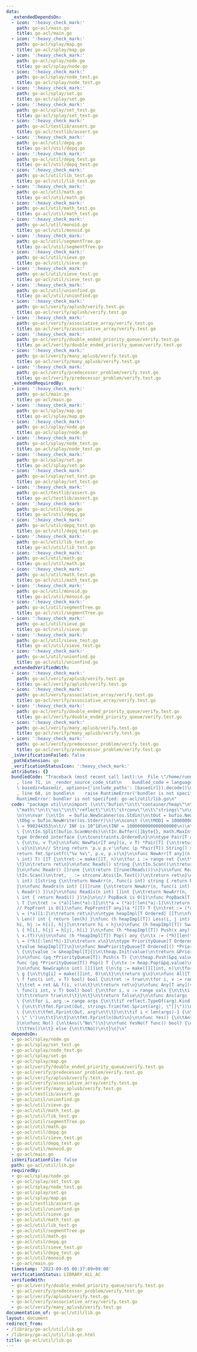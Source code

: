 ```yaml
---
data:
  _extendedDependsOn:
  - icon: ':heavy_check_mark:'
    path: go-acl/main.go
    title: go-acl/main.go
  - icon: ':heavy_check_mark:'
    path: go-acl/splay/map.go
    title: go-acl/splay/map.go
  - icon: ':heavy_check_mark:'
    path: go-acl/splay/node.go
    title: go-acl/splay/node.go
  - icon: ':heavy_check_mark:'
    path: go-acl/splay/node_test.go
    title: go-acl/splay/node_test.go
  - icon: ':heavy_check_mark:'
    path: go-acl/splay/set.go
    title: go-acl/splay/set.go
  - icon: ':heavy_check_mark:'
    path: go-acl/splay/set_test.go
    title: go-acl/splay/set_test.go
  - icon: ':heavy_check_mark:'
    path: go-acl/testlib/assert.go
    title: go-acl/testlib/assert.go
  - icon: ':heavy_check_mark:'
    path: go-acl/util/depq.go
    title: go-acl/util/depq.go
  - icon: ':heavy_check_mark:'
    path: go-acl/util/depq_test.go
    title: go-acl/util/depq_test.go
  - icon: ':heavy_check_mark:'
    path: go-acl/util/lib_test.go
    title: go-acl/util/lib_test.go
  - icon: ':heavy_check_mark:'
    path: go-acl/util/math.go
    title: go-acl/util/math.go
  - icon: ':heavy_check_mark:'
    path: go-acl/util/math_test.go
    title: go-acl/util/math_test.go
  - icon: ':heavy_check_mark:'
    path: go-acl/util/monoid.go
    title: go-acl/util/monoid.go
  - icon: ':heavy_check_mark:'
    path: go-acl/util/segmentTree.go
    title: go-acl/util/segmentTree.go
  - icon: ':heavy_check_mark:'
    path: go-acl/util/sieve.go
    title: go-acl/util/sieve.go
  - icon: ':heavy_check_mark:'
    path: go-acl/util/sieve_test.go
    title: go-acl/util/sieve_test.go
  - icon: ':heavy_check_mark:'
    path: go-acl/util/unionfind.go
    title: go-acl/util/unionfind.go
  - icon: ':heavy_check_mark:'
    path: go-acl/verify/aplusb/verify.test.go
    title: go-acl/verify/aplusb/verify.test.go
  - icon: ':heavy_check_mark:'
    path: go-acl/verify/associative_array/verify.test.go
    title: go-acl/verify/associative_array/verify.test.go
  - icon: ':heavy_check_mark:'
    path: go-acl/verify/double_ended_priority_queue/verify.test.go
    title: go-acl/verify/double_ended_priority_queue/verify.test.go
  - icon: ':heavy_check_mark:'
    path: go-acl/verify/many_aplusb/verify.test.go
    title: go-acl/verify/many_aplusb/verify.test.go
  - icon: ':heavy_check_mark:'
    path: go-acl/verify/predecessor_problem/verify.test.go
    title: go-acl/verify/predecessor_problem/verify.test.go
  _extendedRequiredBy:
  - icon: ':heavy_check_mark:'
    path: go-acl/main.go
    title: go-acl/main.go
  - icon: ':heavy_check_mark:'
    path: go-acl/splay/map.go
    title: go-acl/splay/map.go
  - icon: ':heavy_check_mark:'
    path: go-acl/splay/node.go
    title: go-acl/splay/node.go
  - icon: ':heavy_check_mark:'
    path: go-acl/splay/node_test.go
    title: go-acl/splay/node_test.go
  - icon: ':heavy_check_mark:'
    path: go-acl/splay/set.go
    title: go-acl/splay/set.go
  - icon: ':heavy_check_mark:'
    path: go-acl/splay/set_test.go
    title: go-acl/splay/set_test.go
  - icon: ':heavy_check_mark:'
    path: go-acl/testlib/assert.go
    title: go-acl/testlib/assert.go
  - icon: ':heavy_check_mark:'
    path: go-acl/util/depq.go
    title: go-acl/util/depq.go
  - icon: ':heavy_check_mark:'
    path: go-acl/util/depq_test.go
    title: go-acl/util/depq_test.go
  - icon: ':heavy_check_mark:'
    path: go-acl/util/lib_test.go
    title: go-acl/util/lib_test.go
  - icon: ':heavy_check_mark:'
    path: go-acl/util/math.go
    title: go-acl/util/math.go
  - icon: ':heavy_check_mark:'
    path: go-acl/util/math_test.go
    title: go-acl/util/math_test.go
  - icon: ':heavy_check_mark:'
    path: go-acl/util/monoid.go
    title: go-acl/util/monoid.go
  - icon: ':heavy_check_mark:'
    path: go-acl/util/segmentTree.go
    title: go-acl/util/segmentTree.go
  - icon: ':heavy_check_mark:'
    path: go-acl/util/sieve.go
    title: go-acl/util/sieve.go
  - icon: ':heavy_check_mark:'
    path: go-acl/util/sieve_test.go
    title: go-acl/util/sieve_test.go
  - icon: ':heavy_check_mark:'
    path: go-acl/util/unionfind.go
    title: go-acl/util/unionfind.go
  _extendedVerifiedWith:
  - icon: ':heavy_check_mark:'
    path: go-acl/verify/aplusb/verify.test.go
    title: go-acl/verify/aplusb/verify.test.go
  - icon: ':heavy_check_mark:'
    path: go-acl/verify/associative_array/verify.test.go
    title: go-acl/verify/associative_array/verify.test.go
  - icon: ':heavy_check_mark:'
    path: go-acl/verify/double_ended_priority_queue/verify.test.go
    title: go-acl/verify/double_ended_priority_queue/verify.test.go
  - icon: ':heavy_check_mark:'
    path: go-acl/verify/many_aplusb/verify.test.go
    title: go-acl/verify/many_aplusb/verify.test.go
  - icon: ':heavy_check_mark:'
    path: go-acl/verify/predecessor_problem/verify.test.go
    title: go-acl/verify/predecessor_problem/verify.test.go
  _isVerificationFailed: false
  _pathExtension: go
  _verificationStatusIcon: ':heavy_check_mark:'
  attributes: {}
  bundledCode: "Traceback (most recent call last):\n  File \"/home/runner/.local/lib/python3.10/site-packages/onlinejudge_verify/documentation/build.py\"\
    , line 71, in _render_source_code_stat\n    bundled_code = language.bundle(stat.path,\
    \ basedir=basedir, options={'include_paths': [basedir]}).decode()\n  File \"/home/runner/.local/lib/python3.10/site-packages/onlinejudge_verify/languages/user_defined.py\"\
    , line 68, in bundle\n    raise RuntimeError('bundler is not specified: {}'.format(str(path)))\n\
    RuntimeError: bundler is not specified: go-acl/util/lib.go\n"
  code: "package util\n\nimport (\n\t\"bufio\"\n\t\"container/heap\"\n\t\"fmt\"\n\t\
    \"math\"\n\t\"os\"\n\t\"reflect\"\n\t\"strconv\"\n\t\"strings\"\n\n\t\"golang.org/x/exp/constraints\"\
    \n)\n\nvar (\n\tIn  = bufio.NewScanner(os.Stdin)\n\tOut = bufio.NewWriter(os.Stdout)\n\
    \tDbg = bufio.NewWriter(os.Stderr)\n)\n\nconst (\n\tMOD1 = 1000000007\n\tMOD2\
    \ = 998244353\n\t// INF is 10^18\n\tINF = 1000000000000000000\n)\n\nfunc init()\
    \ {\n\tIn.Split(bufio.ScanWords)\n\tIn.Buffer([]byte{}, math.MaxInt64)\n}\n\n\
    type Ordered interface {\n\tconstraints.Ordered\n}\n\ntype Pair[T any] struct\
    \ {\n\tu, v T\n}\n\nfunc NewPair[T any](u, v T) *Pair[T] {\n\treturn &Pair[T]{u,\
    \ v}\n}\n\n// String return 'p.u p.v'\nfunc (p *Pair[T]) String() string {\n\t\
    return fmt.Sprintf(\"%v %v\", p.u, p.v)\n}\n\nfunc NewArr[T any](n int, f func(i\
    \ int) T) []T {\n\tret := make([]T, n)\n\tfor i := range ret {\n\t\tret[i] = f(i)\n\
    \t}\n\treturn ret\n}\n\nfunc Reads() string {\n\tIn.Scan()\n\treturn In.Text()\n\
    }\n\nfunc Readr() []rune {\n\treturn []rune(Reads())\n}\n\nfunc Readi() int {\n\
    \tIn.Scan()\n\tret, _ := strconv.Atoi(In.Text())\n\treturn ret\n}\n\nfunc Readss(n\
    \ int) []string {\n\treturn NewArr(n, func(i int) string { return Reads() })\n\
    }\n\nfunc Readrs(n int) [][]rune {\n\treturn NewArr(n, func(i int) []rune { return\
    \ Readr() })\n}\n\nfunc Readis(n int) []int {\n\treturn NewArr(n, func(i int)\
    \ int { return Readi() })\n}\n\n// PopBack is O(1)\nfunc PopBack[T any](a *[]T)\
    \ T {\n\tret := (*a)[len(*a)-1]\n\t*a = (*a)[:len(*a)-1]\n\treturn ret\n}\n\n\
    // PopFront is O(1)\nfunc PopFront[T any](a *[]T) T {\n\tret := (*a)[0]\n\t*a\
    \ = (*a)[1:]\n\treturn ret\n}\n\ntype heapImpl[T Ordered] []T\n\nfunc (h heapImpl[T])\
    \ Len() int { return len(h) }\nfunc (h heapImpl[T]) Less(i, j int) bool {\n\t\
    hi, hj := h[i], h[j]\n\treturn hi < hj\n}\nfunc (h heapImpl[T]) Swap(i, j int)\
    \ { h[i], h[j] = h[j], h[i] }\n\nfunc (h *heapImpl[T]) Push(x any) {\n\t*h = append(*h,\
    \ x.(T))\n}\n\nfunc (h *heapImpl[T]) Pop() any {\n\tx := (*h)[len(*h)-1]\n\t*h\
    \ = (*h)[:len(*h)-1]\n\treturn x\n}\n\ntype PriorityQueue[T Ordered] struct {\n\
    \tvalue heapImpl[T]\n}\n\nfunc NewPriorityQueue[T Ordered]() *PriorityQueue[T]\
    \ {\n\tvalue := &heapImpl[T]{}\n\theap.Init(value)\n\treturn &PriorityQueue[T]{}\n\
    }\n\nfunc (pq *PriorityQueue[T]) Push(x T) {\n\theap.Push(&pq.value, x)\n}\n\n\
    func (pq *PriorityQueue[T]) Pop() T {\n\tx := heap.Pop(&pq.value)\n\treturn x.(T)\n\
    }\n\nfunc NewGraph(n int) [][]int {\n\tg := make([][]int, n)\n\tfor i := range\
    \ g {\n\t\tg[i] = make([]int, 0)\n\t}\n\treturn g\n}\n\nfunc All[T any](vals []T,\
    \ f func(i int, v T) bool) bool {\n\tret := true\n\tfor i, v := range vals {\n\
    \t\tret = ret && f(i, v)\n\t}\n\treturn ret\n}\n\nfunc Any[T any](vals []T, f\
    \ func(i int, v T) bool) bool {\n\tfor i, v := range vals {\n\t\tif f(i, v) {\n\
    \t\t\treturn true\n\t\t}\n\t}\n\treturn false\n}\n\nfunc Ans(args ...interface{})\
    \ {\n\tfor i, arg := range args {\n\t\tif reflect.TypeOf(arg).Kind() == reflect.Slice\
    \ {\n\t\t\tfmt.Fprint(Out, strings.Trim(fmt.Sprint(arg), \"[]\"))\n\t\t} else\
    \ {\n\t\t\tfmt.Fprint(Out, arg)\n\t\t}\n\t\tif i < len(args)-1 {\n\t\t\tfmt.Fprint(Out,\
    \ \" \")\n\t\t}\n\t}\n\tfmt.Fprintln(Out)\n}\n\nfunc Yes() {\n\tAns(\"Yes\")\n\
    }\n\nfunc No() {\n\tAns(\"No\")\n}\n\nfunc YesNo(f func() bool) {\n\tif f() {\n\
    \t\tYes()\n\t} else {\n\t\tNo()\n\t}\n}\n"
  dependsOn:
  - go-acl/splay/node.go
  - go-acl/splay/set_test.go
  - go-acl/splay/node_test.go
  - go-acl/splay/set.go
  - go-acl/splay/map.go
  - go-acl/verify/double_ended_priority_queue/verify.test.go
  - go-acl/verify/predecessor_problem/verify.test.go
  - go-acl/verify/aplusb/verify.test.go
  - go-acl/verify/associative_array/verify.test.go
  - go-acl/verify/many_aplusb/verify.test.go
  - go-acl/testlib/assert.go
  - go-acl/util/unionfind.go
  - go-acl/util/sieve.go
  - go-acl/util/math_test.go
  - go-acl/util/lib_test.go
  - go-acl/util/segmentTree.go
  - go-acl/util/math.go
  - go-acl/util/depq.go
  - go-acl/util/sieve_test.go
  - go-acl/util/depq_test.go
  - go-acl/util/monoid.go
  - go-acl/main.go
  isVerificationFile: false
  path: go-acl/util/lib.go
  requiredBy:
  - go-acl/splay/node.go
  - go-acl/splay/set_test.go
  - go-acl/splay/node_test.go
  - go-acl/splay/set.go
  - go-acl/splay/map.go
  - go-acl/testlib/assert.go
  - go-acl/util/unionfind.go
  - go-acl/util/sieve.go
  - go-acl/util/math_test.go
  - go-acl/util/lib_test.go
  - go-acl/util/segmentTree.go
  - go-acl/util/math.go
  - go-acl/util/depq.go
  - go-acl/util/sieve_test.go
  - go-acl/util/depq_test.go
  - go-acl/util/monoid.go
  - go-acl/main.go
  timestamp: '2023-09-05 00:37:09+09:00'
  verificationStatus: LIBRARY_ALL_AC
  verifiedWith:
  - go-acl/verify/double_ended_priority_queue/verify.test.go
  - go-acl/verify/predecessor_problem/verify.test.go
  - go-acl/verify/aplusb/verify.test.go
  - go-acl/verify/associative_array/verify.test.go
  - go-acl/verify/many_aplusb/verify.test.go
documentation_of: go-acl/util/lib.go
layout: document
redirect_from:
- /library/go-acl/util/lib.go
- /library/go-acl/util/lib.go.html
title: go-acl/util/lib.go
---
```

